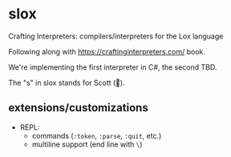 # slox
Crafting Interpreters: compilers/interpreters for the Lox language

Following along with https://craftinginterpreters.com/ book.

We're implementing the first interpreter in C#, the second TBD.

The "s" in slox stands for Scott (:wave:).

## extensions/customizations
* REPL:
    * commands (`:token`, `:parse`, `:quit`, etc.)
    * multiline support (end line with `\`)
